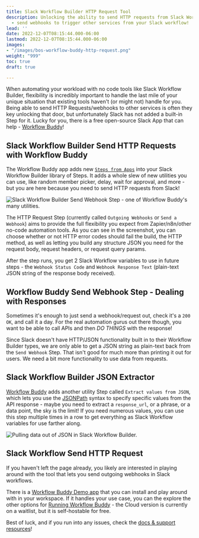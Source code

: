 ```yaml
---
title: Slack Workflow Builder HTTP Request Tool
description: Unlocking the ability to send HTTP requests from Slack Workflow Builder
  - send webhooks to trigger other services from your Slack workflow!
lead: ''
date: 2022-12-07T08:15:44.000-06:00
lastmod: 2022-12-07T08:15:44.000-06:00
images:
- "/images/bos-workflow-buddy-http-request.png"
weight: "999"
toc: true
draft: true

---
```

When automating your workload with no code tools like Slack Workflow Builder, flexibility is incredibly important to handle the last mile of your unique situation that existing tools haven't (or might not) handle for you. Being able to send HTTP Requests/webhooks to other services is often they key unlocking that door, but unfortunately Slack has not added a built-in Step for it. Lucky for you, there is a free open-source Slack App that can help - [Workflow Buddy](https://github.com/happybara-io/WorkflowBuddy)!

## Slack Workflow Builder Send HTTP Requests with Workflow Buddy

The Workflow Buddy app adds new [`Steps from Apps`](https://api.slack.com/workflows/steps) into your Slack Workflow Builder library of Steps. It adds a whole slew of new utilities you can use, like random member picker, delay, wait for approval, and more - but you are here because you need to send HTTP requests from Slack!

![Slack Workflow Builder Send Webhook Step - one of Workflow Buddy's many utilities.](/images/bos-workflow-buddy-http-request.png)

The HTTP Request Step (currently called `Outgoing Webhooks` or `Send a Webhook`) aims to provide the full flexibility you expect from Zapier/n8n/other no-code automation tools. As you can see in the screenshot, you can choose whether or not HTTP error codes should fail the build, the HTTP method, as well as letting you build any structure JSON you need for the request body, request headers, or request query params.

After the step runs, you get 2 Slack Workflow variables to use in future steps - the `Webhook Status Code` and `Webhook Response Text` (plain-text JSON string of the response body received).

## Workflow Buddy Send Webhook Step - Dealing with Responses

Sometimes it's enough to just send a webhook/request out, check it's a `200 OK`, and call it a day. For the real automation gurus out there though, you want to be able to call APIs and then _DO THINGS_ with the response!

Since Slack doesn't have HTTP/JSON functionality built in to their Workflow Builder types, we are only able to get a JSON string as plain-text back from the `Send Webhook` Step. That isn't good for much more than printing it out for users. We need a bit more functionality to use data from requests.

## Slack Workflow Builder JSON Extractor

[Workflow Buddy](https://github.com/happybara-io/WorkflowBuddy) adds another utility Step called `Extract values from JSON`, which lets you use the [JSONPath](https://github.com/h2non/jsonpath-ng) syntax to specify specific values from the API response - maybe you need to extract a `response_url`, or a phrase, or a data point, the sky is the limit! If you need numerous values, you can use this step multiple times in a row to get everything as Slack Workflow variables for use farther along.

![Pulling data out of JSON in Slack Workflow Builder.](/images/bos-workflow-buddy-json-extractor.png)

## Slack Workflow Send HTTP Request

If you haven't left the page already, you likely are interested in playing around with the tool that lets you send outgoing webhooks in Slack workflows.

There is a [Workflow Buddy Demo app](https://github.com/happybara-io/WorkflowBuddy#demo-app) that you can install and play around with in your workspace. If it handles your use case, you can the explore the other options for [Running Workflow Buddy](https://github.com/happybara-io/WorkflowBuddy#running-workflow-buddy) - the Cloud version is currently on a waitlist, but it is self-hostable for free.

Best of luck, and if you run into any issues, check the [docs & support resources](https://github.com/happybara-io/WorkflowBuddy#support)!
